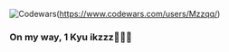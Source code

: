 
![Codewars](https://www.codewars.com/users/Mzzqq/badges/large)(https://www.codewars.com/users/Mzzqq/)
<br/>
### On my way, 1 Kyu ikzzz🏃🏃🏃

<!--
**Mzzqq/Mzzqq** is a ✨ _special_ ✨ repository because its `README.md` (this file) appears on your GitHub profile.

Here are some ideas to get you started:

- 🔭 I’m currently working on ...
- 🌱 I’m currently learning ...
- 👯 I’m looking to collaborate on ...
- 🤔 I’m looking for help with ...
- 💬 Ask me about ...
- 📫 How to reach me: ...
- 😄 Pronouns: ...
- ⚡ Fun fact: ...
-->
